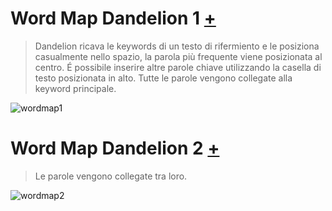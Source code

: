 # Word Map Dandelion 1 [+](https://editor.p5js.org/RobertoAlesi/full/LqkYVlppK)
>Dandelion ricava le keywords di un testo di rifermiento e le posiziona casualmente nello spazio, la parola più frequente viene posizionata al centro.
>É possibile inserire altre parole chiave utilizzando la casella di testo posizionata in alto.
>Tutte le parole vengono collegate alla keyword principale.

![wordmap1](https://user-images.githubusercontent.com/76455356/119823336-f9f7db00-bef4-11eb-9273-b185e789169e.png)


# Word Map Dandelion 2 [+](https://editor.p5js.org/RobertoAlesi/full/E2-9Mb1tA)
>Le parole vengono collegate tra loro.

![wordmap2](https://user-images.githubusercontent.com/76455356/119823365-02501600-bef5-11eb-86a5-c6254297e4fc.png)

